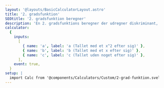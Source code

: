 ```yaml
---
layout: '@layouts/BasicCalculatorLayout.astro'
title: '2. gradsfunktion'
SEOtitle: '2. gradsfunktion beregner'
description: 'En 2. gradsfunktions beregner der udregner diskriminant, toppunkt og nulpunkter for en 2. gradsfunktion'
calculator:
  {
    inputs:
      [
        { name: 'a', label: 'a (Tallet med et x^2 efter sig)' },
        { name: 'b', label: 'b (Tallet med et x efter sig)' },
        { name: 'c', label: 'c (Tallet uden noget efter sig)' },
      ],
    event: true,
  }
setup: |
  import Calc from '@components/Calculators/Custom/2-grad-funktion.svelte'
---
```


<Calc client:load />
